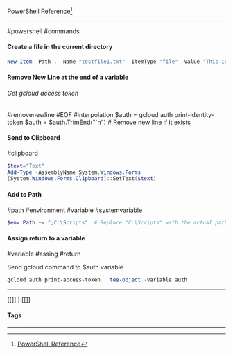 PowerShell Reference[^1]
***
#powershell #commands

#### Create a file in the current directory
```powershell
New-Item -Path . -Name "testfile1.txt" -ItemType "file" -Value "This is a text string."
```

#### Remove New Line at the end of a variable
###### Get gcloud access token
#removenewline #EOF #interpolation 
$auth = gcloud auth print-identity-token
$auth = $auth.TrimEnd("`n")  # Remove new line if it exists

#### Send to Clipboard
#clipboard
```powershell
$text="Text"
Add-Type -AssemblyName System.Windows.Forms
[System.Windows.Forms.Clipboard]::SetText($text)
```

#### Add to Path
#path #environment #variable #systemvariable
```powershell
$env:Path += ";C:\Scripts"  # Replace "C:\Scripts" with the actual path to your script directory
```


#### Assign return to a variable
#variable #assing #return

Send gcloud command to $auth variable

```powershell
gcloud auth print-access-token | tee-object -variable auth
```




***
[[]] | [[]]
#### Tags
***
[^1]: [PowerShell Reference](https://learn.microsoft.com/en-us/powershell/module/microsoft.powershell.management/new-item?view=powershell-7.4)